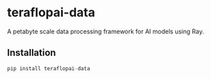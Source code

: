 # teraflopai-data

A petabyte scale data processing framework for AI models using Ray.

## Installation
```python
pip install teraflopai-data
```